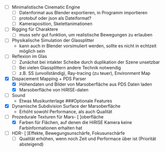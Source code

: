 - [ ] Minimalistische Cinematic Engine
    - [ ] Datenformat aus Blender exportieren, in Programm importieren
    - [ ] protobuf oder json als Dateiformat?
    - [ ] Kameraposition, Skelettanimationen
- [ ] Rigging für Charaktere
    - [ ] muss sehr gut funktion, um realistische Bewegungen zu erlauben
- [ ] Physikalische Simulation der Glassplitter
    - kann auch in Blender vorsimuliert werden, sollte es nicht in echtzeit möglich sein
- [ ] Reflexion im Glas
    - [ ] Zunächst bei intakter Scheibe durch duplikation der Szene unsetzbar
    - [ ] Bei vielen Glassplittern andere Technik notwendig
    - [ ] z.B. SS (unvollständig), Ray-tracing (zu teuer), Environment Map
- [x] Dispacement Mapping + PDS Parser
    - [x] Höhendaten und Bilder von Marsoberfläche aus PDS Daten laden
    - [x] Marsoberfläche von HiRISE-daten
- [ ] Sound
    - Etwas Musikunterlage
###Optionale Features
- [x] Dynamische Subdivision Surface der Marsoberfläche
    - Erhöht sowohl Performance, als auch Qualität
- [ ] Prozedurale Texturen für Mars- [ ]oberfläche
    - [x] Farben für Flächen, auf denen die HiRISE Kamera keine Farbinformationen erhalten hat
- [ ] HDR- [ ]Effekte, Bewegungsunschärfe, Fokusunschärfe
    - [ ] Qualität erhöhen, wenn noch Zeit und Performace über ist (Priorität absteigend)